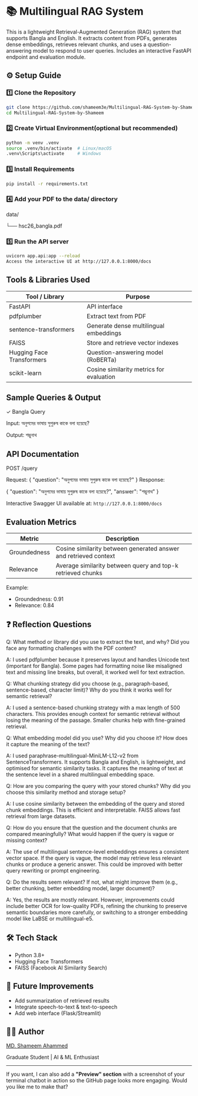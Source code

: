 # 📚 Multilingual RAG System

This is a lightweight Retrieval-Augmented Generation (RAG) system that supports Bangla and English. It extracts content from PDFs, generates dense embeddings, retrieves relevant chunks, and uses a question-answering model to respond to user queries. Includes an interactive FastAPI endpoint and evaluation module.

## ⚙️ Setup Guide

### **1️⃣ Clone the Repository**
```bash
git clone https://github.com/shameem3e/Multilingual-RAG-System-by-Shameem.git
cd Multilingual-RAG-System-by-Shameem

```
### **2️⃣ Create Virtual Environment(optional but recommended)**
```bash
python -m venv .venv
source .venv/bin/activate  # Linux/macOS
.venv\Scripts\activate     # Windows

```
### **3️⃣ Install Requirements**
```bash
pip install -r requirements.txt

```
### **4️⃣  Add your PDF to the data/ directory**
   
   data/
   
   └── hsc26_bangla.pdf
### **5️⃣ Run the API server**
```bash
uvicorn app.api:app --reload
Access the interactive UI at http://127.0.0.1:8000/docs
```

## Tools & Libraries Used
| Tool / Library            | Purpose                                  |
| ------------------------- | ---------------------------------------- |
| FastAPI                   | API interface                            |
| pdfplumber                | Extract text from PDF                    |
| sentence-transformers     | Generate dense multilingual embeddings   |
| FAISS                     | Store and retrieve vector indexes        |
| Hugging Face Transformers | Question-answering model (RoBERTa)       |
| scikit-learn              | Cosine similarity metrics for evaluation |

## Sample Queries & Output
✓ Bangla Query

Input: অনুপমের ভাষায় সুপুরুষ কাকে বলা হয়েছে?

Output: শম্ভুনাথ

## API Documentation
POST /query

Request:
{
  "question": "অনুপমের ভাষায় সুপুরুষ কাকে বলা হয়েছে?"
}
Response:

{
  "question": "অনুপমের ভাষায় সুপুরুষ কাকে বলা হয়েছে?",
  "answer": "শম্ভুনাথ"
}

Interactive Swagger UI available at: `http://127.0.0.1:8000/docs`

## Evaluation Metrics
| Metric       | Description                                                      |
| ------------ | ---------------------------------------------------------------- |
| Groundedness | Cosine similarity between generated answer and retrieved context |
| Relevance    | Average similarity between query and top-k retrieved chunks      |

Example:

* Groundedness: 0.91
* Relevance: 0.84

## ❓ Reflection Questions

Q: What method or library did you use to extract the text, and why? Did you face any formatting challenges with the PDF content?

A: I used pdfplumber because it preserves layout and handles Unicode text (important for Bangla). Some pages had formatting noise like misaligned text and missing line breaks, but overall, it worked well for text extraction.

Q: What chunking strategy did you choose (e.g., paragraph-based, sentence-based, character limit)? Why do you think it works well for semantic retrieval?

A: I used a sentence-based chunking strategy with a max length of 500 characters. This provides enough context for semantic retrieval without losing the meaning of the passage. Smaller chunks help with fine-grained retrieval.

Q: What embedding model did you use? Why did you choose it? How does it capture the meaning of the text?

A: I used paraphrase-multilingual-MiniLM-L12-v2 from SentenceTransformers. It supports Bangla and English, is lightweight, and optimised for semantic similarity tasks. It captures the meaning of text at the sentence level in a shared multilingual embedding space.

Q: How are you comparing the query with your stored chunks? Why did you choose this similarity method and storage setup?

A: I use cosine similarity between the embedding of the query and stored chunk embeddings. This is efficient and interpretable. FAISS allows fast retrieval from large datasets.

Q: How do you ensure that the question and the document chunks are compared meaningfully? What would happen if the query is vague or missing context?

A: The use of multilingual sentence-level embeddings ensures a consistent vector space. If the query is vague, the model may retrieve less relevant chunks or produce a generic answer. This could be improved with better query rewriting or prompt engineering.

Q: Do the results seem relevant? If not, what might improve them (e.g., better chunking, better embedding model, larger document)?

A: Yes, the results are mostly relevant. However, improvements could include better OCR for low-quality PDFs, refining the chunking to preserve semantic boundaries more carefully, or switching to a stronger embedding model like LaBSE or multilingual-e5.

## 🛠 Tech Stack
* Python 3.8+
* Hugging Face Transformers
* FAISS (Facebook AI Similarity Search)

## 🚀 Future Improvements
* Add summarization of retrieved results
* Integrate speech-to-text & text-to-speech
* Add web interface (Flask/Streamlit)

## 👨‍💻 Author
[MD. Shameem Ahammed](https://sites.google.com/view/shameem3e)

Graduate Student | AI & ML Enthusiast

---

If you want, I can also add a **"Preview" section** with a screenshot of your terminal chatbot in action so the GitHub page looks more engaging. Would you like me to make that?

